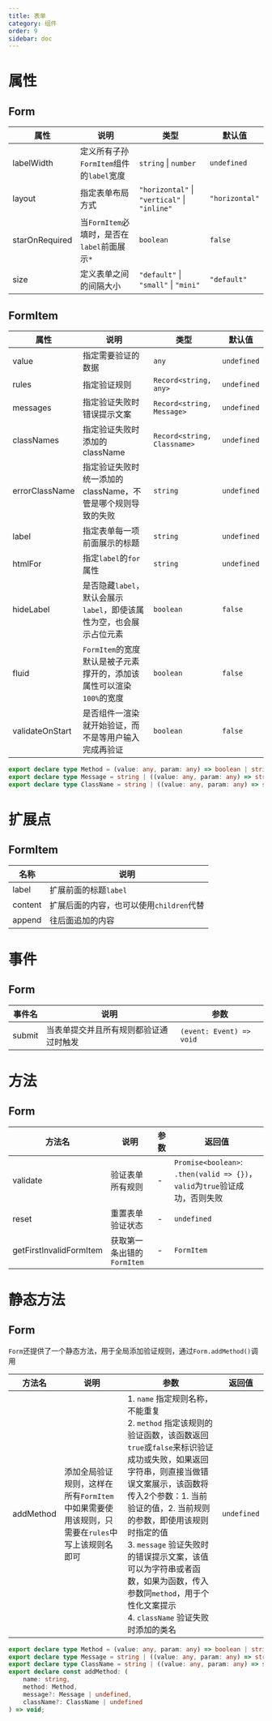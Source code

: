 ```yaml
---
title: 表单
category: 组件
order: 9
sidebar: doc
---
```


# 属性

## Form

| 属性 | 说明 | 类型 | 默认值 |
| --- | --- | --- | --- |
| labelWidth | 定义所有子孙`FormItem`组件的`label`宽度 | `string` &#124; `number` | `undefined` |
| layout | 指定表单布局方式 | `"horizontal"` &#124; `"vertical"` &#124; `"inline"` | `"horizontal"` |
| starOnRequired | 当`FormItem`必填时，是否在`label`前面展示`*` | `boolean` | `false` |
| size | 定义表单之间的间隔大小 | `"default"` &#124; `"small"` &#124; `"mini"` | `"default"` |

## FormItem

| 属性 | 说明 | 类型 | 默认值 |
| --- | --- | --- | --- |
| value | 指定需要验证的数据 | `any` | `undefined` |
| rules | 指定验证规则 | `Record<string, any>` | `undefined` |
| messages | 指定验证失败时错误提示文案 | `Record<string, Message>` | `undefined` |
| classNames | 指定验证失败时添加的className | `Record<string, Classname>` | `undefined` |
| errorClassName | 指定验证失败时统一添加的className，不管是哪个规则导致的失败 | `string` | `undefined` |
| label | 指定表单每一项前面展示的标题 | `string` | `undefined` |
| htmlFor | 指定`label`的`for`属性 | `string` | `undefined` | 
| hideLabel | 是否隐藏`label`，默认会展示`label`，即使该属性为空，也会展示占位元素 | `boolean` | `false` |
| fluid | `FormItem`的宽度默认是被子元素撑开的，添加该属性可以渲染`100%`的宽度 | `boolean` | `false` |
| validateOnStart | 是否组件一渲染就开始验证，而不是等用户输入完成再验证 | `boolean` | `false` |

```ts
export declare type Method = (value: any, param: any) => boolean | string | Promise<boolean | string>
export declare type Message = string | ((value: any, param: any) => string)
export declare type ClassName = string | ((value: any, param: any) => string)
```

# 扩展点

## FormItem

| 名称 | 说明 |
| --- | --- |
| label | 扩展前面的标题`label` |
| content | 扩展后面的内容，也可以使用`children`代替 |
| append | 往后面追加的内容 |

# 事件

## Form

| 事件名 | 说明 | 参数 |
| --- | --- | --- |
| submit | 当表单提交并且所有规则都验证通过时触发 | `(event: Event) => void` |

# 方法

## Form

| 方法名 | 说明 | 参数 | 返回值 |
| --- | --- | --- | --- |
| validate | 验证表单所有规则 | - | `Promise<boolean>`: `.then(valid => {})`，`valid`为`true`验证成功，否则失败 |
| reset | 重置表单验证状态 | - | `undefined` |
| getFirstInvalidFormItem | 获取第一条出错的`FormItem` | - | `FormItem` |

# 静态方法

## Form

`Form`还提供了一个静态方法，用于全局添加验证规则，通过`Form.addMethod()`调用

| 方法名 | 说明 | 参数 | 返回值 |
| --- | --- | --- | --- |
| addMethod | 添加全局验证规则，这样在所有`FormItem`中如果需要使用该规则，只需要在`rules`中写上该规则名即可 | 1. `name` 指定规则名称，不能重复 <br /> 2. `method` 指定该规则的验证函数，该函数返回`true`或`false`来标识验证成功或失败，如果返回字符串，则直接当做错误文案展示，该函数将传入2个参数：1. 当前验证的值，2. 当前规则的参数，即使用该规则时指定的值 <br /> 3. `message` 验证失败时的错误提示文案，该值可以为字符串或者函数，如果为函数，传入参数同`method`，用于个性化文案提示 <br /> 4. `className` 验证失败时添加的类名 | `undefined` |

```ts
export declare type Method = (value: any, param: any) => boolean | string | Promise<boolean | string>
export declare type Message = string | ((value: any, param: any) => string)
export declare type ClassName = string | ((value: any, param: any) => string)
export declare const addMethod: (
    name: string,
    method: Method,
    message?: Message | undefined,
    className?: ClassName | undefined
) => void;
```

[1]: https://github.com/ksc-fe/kpc/issues/6
